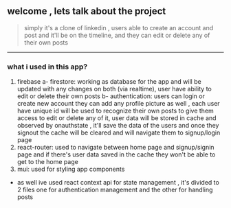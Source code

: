 ##  welcome , lets talk about the project
> simply it's a clone of linkedin , users able to create an account and post and it'll be on the timeline, and they can edit or delete any of their own posts

--- 
### what i used in this app?
1. firebase 
a- firestore: working as database for the app and will be updated with any changes on both
(via realtime), user have ability to edit or delete their own posts 
b-  authentication: users can login or create new account they can add any profile picture as well , each user have unique id will be used to recognize their own posts to give them access to edit or delete any of it, user data will be stored in cache and observed by onauthstate , it'll save the data of the users and once they signout the cache will be cleared and will navigate them to signup/login page
2. react-router: used to navigate between home page and signup/signin page and if there's user data saved in the cache they won't be able to get to the home page
3. mui: used for styling app components
- as well ive used react context api for state management ,
it's divided to 2 files one for authentication management and the other for handling posts